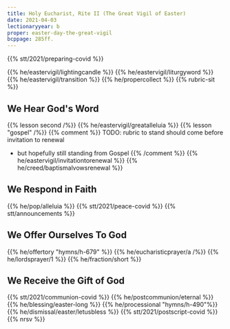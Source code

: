 ```yaml
---
title: Holy Eucharist, Rite II (The Great Vigil of Easter)
date: 2021-04-03
lectionaryyear: b
proper: easter-day-the-great-vigil
bcppage: 285ff.
---
```

{{% stt/2021/preparing-covid %}}

{{% he/eastervigil/lightingcandle %}}
{{% he/eastervigil/liturgyword %}}
{{% he/eastervigil/transition %}}
{{% he/propercollect %}}
{{% rubric-sit %}}

## We Hear God's Word
{{% lesson second /%}}
{{% he/eastervigil/greatalleluia %}}
{{% lesson "gospel" /%}}
{{% comment %}}
TODO: rubric to stand should come before invitation to renewal
 - but hopefully still standing from Gospel
{{% /comment %}}
{{% he/eastervigil/invitationtorenewal %}}
{{% he/creed/baptismalvowsrenewal %}}

## We Respond in Faith
{{% he/pop/alleluia %}}
{{% stt/2021/peace-covid %}}
{{% stt/announcements %}}

## We Offer Ourselves To God
{{% he/offertory "hymns/h-679" %}}
{{% he/eucharisticprayer/a /%}}
{{% he/lordsprayer/1 %}}
{{% he/fraction/short %}}

## We Receive the Gift of God
{{% stt/2021/communion-covid %}}
{{% he/postcommunion/eternal %}}
{{% he/blessing/easter-long %}}
{{% he/processional "hymns/h-490"%}}
{{% he/dismissal/easter/letusbless %}}
{{% stt/2021/postscript-covid %}}
{{% nrsv %}}
